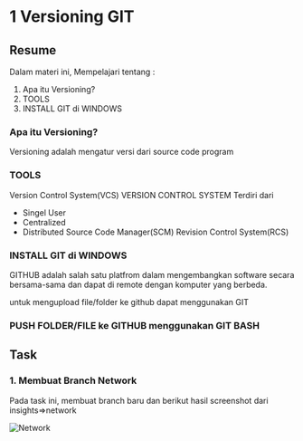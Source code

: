 # 1 Versioning GIT

## Resume
Dalam materi ini, Mempelajari tentang :
1. Apa itu Versioning? 
2. TOOLS
3. INSTALL GIT di WINDOWS

### Apa itu Versioning?
Versioning adalah mengatur versi dari source code program

### TOOLS
Version Control System(VCS)
VERSION CONTROL SYSTEM Terdiri dari
- Singel User
- Centralized
- Distributed
Source Code Manager(SCM)
Revision Control System(RCS)

### INSTALL GIT di WINDOWS

GITHUB adalah salah satu platfrom dalam mengembangkan software secara bersama-sama dan dapat di remote dengan komputer yang berbeda.


untuk mengupload file/folder ke github dapat menggunakan GIT 

### PUSH FOLDER/FILE ke GITHUB menggunakan GIT BASH

## Task
### 1. Membuat Branch Network
Pada task ini, membuat branch baru dan berikut hasil screenshot dari insights=>network

![Network](./screenshots/jembatan.jpg)



